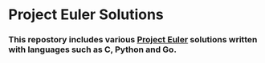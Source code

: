 # Project Euler Solutions

### This repostory includes various [Project Euler](https://projecteuler.net) solutions written with languages such as C, Python and Go.
